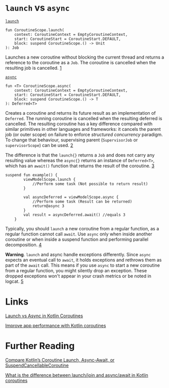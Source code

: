# `launch` vs `async`

[`launch`](https://kotlinlang.org/api/kotlinx.coroutines/kotlinx-coroutines-core/kotlinx.coroutines/launch.html)
```
fun CoroutineScope.launch(
    context: CoroutineContext = EmptyCoroutineContext, 
    start: CoroutineStart = CoroutineStart.DEFAULT, 
    block: suspend CoroutineScope.() -> Unit
): Job
```

Launches a new coroutine without blocking the current thread and returns a reference to the coroutine as a `Job`. The coroutine is cancelled when the resulting job is cancelled. [1](https://kotlinlang.org/api/kotlinx.coroutines/kotlinx-coroutines-core/kotlinx.coroutines/launch.html#:~:text=Launches%20a%20new%20coroutine%20without%20blocking%20the%20current%20thread%20and%20returns%20a%20reference%20to%20the%20coroutine%20as%20a%20Job.%20The%20coroutine%20is%20cancelled%20when%20the%20resulting%20job%20is%20cancelled.)

[`async`](https://kotlinlang.org/api/kotlinx.coroutines/kotlinx-coroutines-core/kotlinx.coroutines/async.html)
```
fun <T> CoroutineScope.async(
    context: CoroutineContext = EmptyCoroutineContext, 
    start: CoroutineStart = CoroutineStart.DEFAULT, 
    block: suspend CoroutineScope.() -> T
): Deferred<T>
```

Creates a coroutine and returns its future result as an implementation of `Deferred`. The running coroutine is cancelled when the resulting deferred is cancelled. The resulting coroutine has a key difference compared with similar primitives in other languages and frameworks: it cancels the parent job (or outer scope) on failure to enforce *structured concurrency* paradigm. To change that behaviour, supervising parent (`SupervisorJob` or `supervisorScope`) can be used. [2](https://kotlinlang.org/api/kotlinx.coroutines/kotlinx-coroutines-core/kotlinx.coroutines/async.html#:~:text=Creates%20a%20coroutine,can%20be%20used.)

The difference is that the `launch{}` returns a `Job` and does not carry any resulting value whereas the `async{}` returns an instance of `Deferred<T>`, which has an `await()` function that returns the result of the coroutine. [3](https://amitshekhar.me/blog/launch-vs-async-in-kotlin-coroutines#:~:text=The%20difference%20is%20that%20the%20launch%7B%7D%20returns%20a%20Job%20and%20does%20not%20carry%20any%20resulting%20value%20whereas%20the%20async%7B%7D%20returns%20an%20instance%20of%20Deferred%3CT%3E%2C%20which%20has%20an%20await()%20function%20that%20returns%20the%20result%20of%20the%20coroutine)

```
suspend fun example() {
        viewModelScope.launch {
            //Perform some task (Not possible to return result)
        }

        val asyncDeferred = viewModelScope.async {
            //Perform some task (Result can be returned)
            return@async 3
        }
        val result = asyncDeferred.await() //equals 3
    }
```

Typically, you should `launch` a new coroutine from a regular function, as a regular function cannot call `await`. Use `async` only when inside another coroutine or when inside a suspend function and performing parallel decomposition. [4](https://developer.android.com/kotlin/coroutines/coroutines-adv#:~:text=Typically%2C%20you%20should%20launch%20a%20new%20coroutine%20from%20a%20regular%20function%2C%20as%20a%20regular%20function%20cannot%20call%20await.%20Use%20async%20only%20when%20inside%20another%20coroutine%20or%20when%20inside%20a%20suspend%20function%20and%20performing%20parallel%20decomposition.)

**Warning**. `launch` and async handle exceptions differently. Since `async` expects an eventual call to `await`, it holds exceptions and rethrows them as part of the `await` call. This means if you use `async` to start a new coroutine from a regular function, you might silently drop an exception. These dropped exceptions won't appear in your crash metrics or be noted in logcat. [5](https://developer.android.com/kotlin/coroutines/coroutines-adv#:~:text=Warning%3A%20launch,in%20Coroutines.)

# Links
[Launch vs Async in Kotlin Coroutines](https://amitshekhar.me/blog/launch-vs-async-in-kotlin-coroutines)

[Improve app performance with Kotlin coroutines](https://developer.android.com/kotlin/coroutines/coroutines-adv)

# Further Reading
[Compare Kotlin’s Coroutine Launch, Async-Await, or SuspendCancellableCoroutine](https://medium.com/mobile-app-development-publication/compare-kotlins-coroutine-launch-async-await-or-suspendcancellablecoroutine-a09a919f7f3b)

[What is the difference between launch/join and async/await in Kotlin coroutines](https://stackoverflow.com/questions/46226518/what-is-the-difference-between-launch-join-and-async-await-in-kotlin-coroutines)
